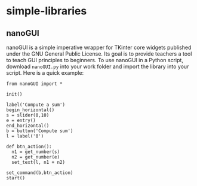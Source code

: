 # simple-libraries

## nanoGUI

nanoGUI is a simple imperative wrapper for TKinter core widgets published under the GNU General Public License.
Its goal is to provide teachers a tool to teach GUI principles to beginners.
To use nanoGUI in a Python script, download `nanoGUI.py` into your work folder and import the library into your script.
Here is a quick example:

    from nanoGUI import *
    
    init()
    
    label('Compute a sum')
    begin_horizontal()
    s = slider(0,10)
    e = entry()
    end_horizontal()
    b = button('Compute sum')
    l = label('0')
    
    def btn_action():
      n1 = get_number(s)
      n2 = get_number(e)
      set_text(l, n1 + n2)
    
    set_command(b,btn_action)
    start()
